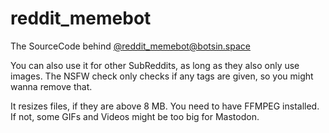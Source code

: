 # reddit_memebot

The SourceCode behind [@reddit_memebot@botsin.space](https://botsin.space/@reddit_memebot)

You can also use it for other SubReddits, as long as they also only use images.
The NSFW check only checks if any tags are given, so you might wanna remove that.

It resizes files, if they are above 8 MB. You need to have FFMPEG installed. If not, some GIFs and Videos might be too big for Mastodon.
